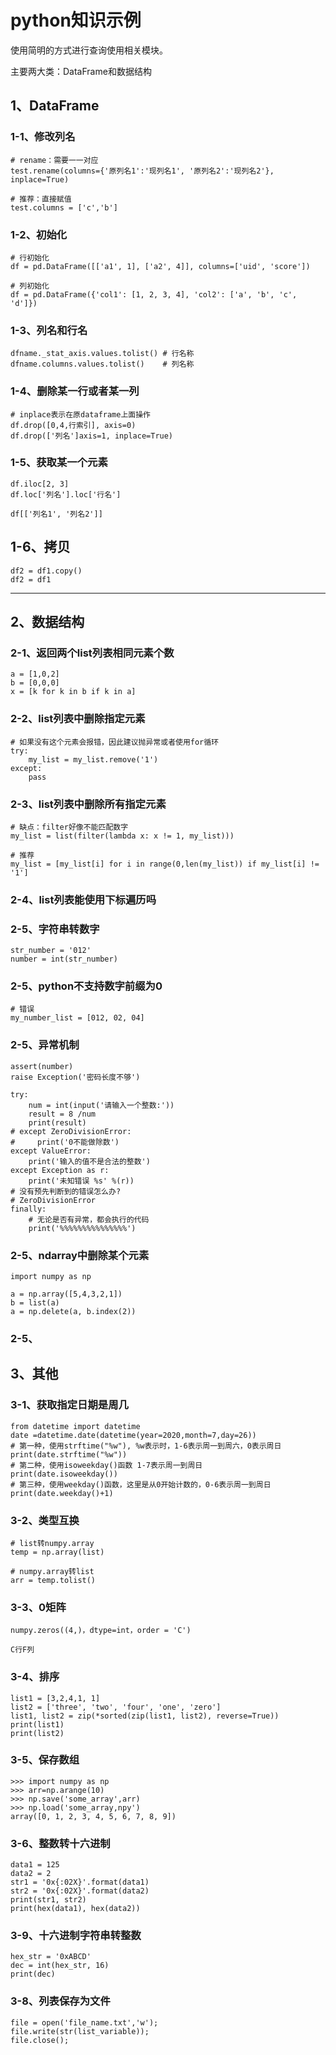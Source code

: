 # python知识示例

使用简明的方式进行查询使用相关模块。

主要两大类：DataFrame和数据结构

## 1、DataFrame

### 1-1、修改列名
```
# rename：需要一一对应
test.rename(columns={'原列名1':'现列名1', '原列名2':'现列名2'}, inplace=True)

# 推荐：直接赋值
test.columns = ['c','b']
```

### 1-2、初始化
```
# 行初始化
df = pd.DataFrame([['a1', 1], ['a2', 4]], columns=['uid', 'score'])

# 列初始化
df = pd.DataFrame({'col1': [1, 2, 3, 4], 'col2': ['a', 'b', 'c', 'd']})
```

### 1-3、列名和行名
```
dfname._stat_axis.values.tolist() # 行名称
dfname.columns.values.tolist()    # 列名称
```

### 1-4、删除某一行或者某一列
```
# inplace表示在原dataframe上面操作
df.drop([0,4,行索引], axis=0)
df.drop(['列名']axis=1, inplace=True)
```

### 1-5、获取某一个元素
```
df.iloc[2, 3]
df.loc['列名'].loc['行名']

df[['列名1', '列名2']]
```

## 1-6、拷贝
```
df2 = df1.copy()
df2 = df1
```

---

## 2、数据结构

### 2-1、返回两个list列表相同元素个数
```
a = [1,0,2]
b = [0,0,0]
x = [k for k in b if k in a]
```

### 2-2、list列表中删除指定元素
```
# 如果没有这个元素会报错，因此建议抛异常或者使用for循环
try:
	my_list = my_list.remove('1')
except:
	pass
```

### 2-3、list列表中删除所有指定元素
```
# 缺点：filter好像不能匹配数字
my_list = list(filter(lambda x: x != 1, my_list)))

# 推荐
my_list = [my_list[i] for i in range(0,len(my_list)) if my_list[i] != '1']
```

### 2-4、list列表能使用下标遍历吗


### 2-5、字符串转数字
```
str_number = '012'
number = int(str_number)
```

### 2-5、python不支持数字前缀为0
```
# 错误
my_number_list = [012, 02, 04]
```

### 2-5、异常机制
```
assert(number)
raise Exception('密码长度不够')

try:
    num = int(input('请输入一个整数:'))
    result = 8 /num
    print(result)
# except ZeroDivisionError:
#     print('0不能做除数')
except ValueError:
    print('输入的值不是合法的整数')
except Exception as r:
    print('未知错误 %s' %(r))
# 没有预先判断到的错误怎么办?
# ZeroDivisionError
finally:
    # 无论是否有异常，都会执行的代码
    print('%%%%%%%%%%%%%%%')
```

### 2-5、ndarray中删除某个元素
```
import numpy as np
 
a = np.array([5,4,3,2,1])
b = list(a)
a = np.delete(a, b.index(2))
```

### 2-5、

## 3、其他

### 3-1、获取指定日期是周几
```
from datetime import datetime
date =datetime.date(datetime(year=2020,month=7,day=26))
# 第一种，使用strftime("%w"), %w表示时，1-6表示周一到周六，0表示周日
print(date.strftime("%w"))
# 第二种，使用isoweekday()函数 1-7表示周一到周日
print(date.isoweekday())
# 第三种，使用weekday()函数，这里是从0开始计数的，0-6表示周一到周日
print(date.weekday()+1)
```

### 3-2、类型互换
```
# list转numpy.array
temp = np.array(list) 

# numpy.array转list
arr = temp.tolist() 
```

### 3-3、0矩阵
```
numpy.zeros((4,)，dtype=int，order = 'C')

C行F列
```

### 3-4、排序
```
list1 = [3,2,4,1, 1]
list2 = ['three', 'two', 'four', 'one', 'zero']
list1, list2 = zip(*sorted(zip(list1, list2), reverse=True))
print(list1)
print(list2)
```

### 3-5、保存数组
```
>>> import numpy as np
>>> arr=np.arange(10)
>>> np.save('some_array',arr)
>>> np.load('some_array,npy')
array([0, 1, 2, 3, 4, 5, 6, 7, 8, 9])
```

### 3-6、整数转十六进制
```
data1 = 125
data2 = 2
str1 = '0x{:02X}'.format(data1)
str2 = '0x{:02X}'.format(data2)
print(str1, str2)
print(hex(data1), hex(data2))
```

### 3-9、十六进制字符串转整数
```
hex_str = '0xABCD'
dec = int(hex_str, 16)
print(dec)
```

### 3-8、列表保存为文件
```
file = open('file_name.txt','w');
file.write(str(list_variable));
file.close();
```














